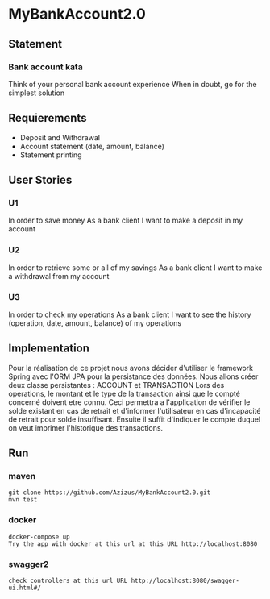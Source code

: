 # MyBankAccount2.0

## Statement
### Bank account kata
Think of your personal bank account experience When in doubt, go for the simplest solution


## Requierements
* Deposit and Withdrawal
* Account statement (date, amount, balance)
* Statement printing

## User Stories 

### U1
In order to save money As a bank client I want to make a deposit in my account
### U2
In order to retrieve some or all of my savings As a bank client I want to make a withdrawal from my account
### U3
In order to check my operations As a bank client I want to see the history (operation, date, amount, balance) of my operations

## Implementation
Pour la réalisation de ce projet nous avons décider d'utiliser le framework Spring avec l'ORM JPA pour la persistance des données.
Nous allons créer deux classe persistantes : ACCOUNT et TRANSACTION
Lors des operations, le montant et le type de la transaction ainsi que le compté concerné doivent etre connu. Ceci permettra a l'application de vérifier le solde existant en cas de retrait et d'informer l'utilisateur en cas d'incapacité de retrait pour solde insuffisant.
Ensuite il suffit d'indiquer le compte duquel on veut imprimer l'historique des transactions.



## Run 
### maven 
```
git clone https://github.com/Azizus/MyBankAccount2.0.git
mvn test
```
### docker
```
docker-compose up
Try the app with docker at this url at this URL http://localhost:8080
```
### swagger2
```
check controllers at this url URL http://localhost:8080/swagger-ui.html#/
```
